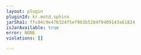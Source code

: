 ```yaml
---
layout: plugin
pluginId: kr.motd.sphinx
jarSha1: ffc04c9e476324f5ef983b5284f0409143a61824
isJarAvailable: true
error: NONE
violations: []

---
```

